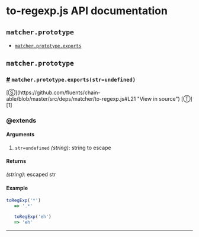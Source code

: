 # to-regexp.js API documentation

<!-- div class="toc-container" -->

<!-- div -->

## `matcher.prototype`
* <a href="#matcher-prototype-exports">`matcher.prototype.exports`</a>

<!-- /div -->

<!-- /div -->

<!-- div class="doc-container" -->

<!-- div -->

## `matcher.prototype`

<!-- div -->

<h3 id="matcher-prototype-exports"><a href="#matcher-prototype-exports">#</a>&nbsp;<code>matcher.prototype.exports(str=undefined)</code></h3>
[&#x24C8;](https://github.com/fluents/chain-able/blob/master/src/deps/matcher/to-regexp.js#L21 "View in source") [&#x24C9;][1]




### @extends



#### Arguments
1. `str=undefined` *(string)*: string to escape

#### Returns
*(string)*: escaped str

#### Example
```js
toRegExp('*')
   => '.*'

   toRegExp('eh')
   => 'eh'
```
---

<!-- /div -->

<!-- /div -->

<!-- /div -->

 [1]: #matcher.prototype "Jump back to the TOC."
